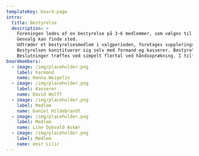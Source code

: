 ```yaml
---
templateKey: board-page
intro:
  title: Bestyrelse
  description: >
    Foreningen ledes af en bestyrelse på 3-6 medlemmer, som vælges til generalforsamlingen. Bestyrelsens medlemmer vælges for to år ad gangen. Halvdelen af bestyrelsens medlemmer er på valg i lige år, hvor den anden halvdel er på valg i ulige år. Formand og kasserer er ikke på valg i samme år.
    Genvalg kan finde sted.
    Udtræder et bestyrelsesmedlem i valgperioden, foretages suppleringsvalg.
    Bestyrelsen konstituerer sig selv med formand og kasserer. Bestyrelsen er beslutningsdygtig, når mindst to medlemmer deltager i et bestyrelsesmøde.
    Beslutninger træffes ved simpelt flertal ved håndsoprækning. I tilfælde af stemmelighed, er fomandens stemme afgørende.
boardmembers:
  - image: /img/placeholder.png
    label: Formand
    name: Hanna Weigelin
  - image: /img/placeholder.png
    label: Kasserer
    name: David Wolff
  - image: /img/placeholder.png
    label: Medlem
    name: Daniel Hildebrandt
  - image: /img/placeholder.png
    label: Medlem
    name: Line Dybvald Askær
  - image: /img/placeholder.png
    label: Medlem
    name: emir Lilic
---
```


